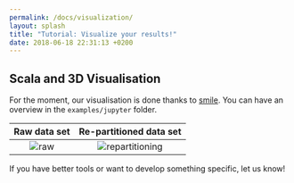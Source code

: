 ```yaml
---
permalink: /docs/visualization/
layout: splash
title: "Tutorial: Visualize your results!"
date: 2018-06-18 22:31:13 +0200
---
```


## Scala and 3D Visualisation

For the moment, our visualisation is done thanks to [smile](https://github.com/haifengl/smile). You can have an overview in the `examples/jupyter` folder.

| Raw data set | Re-partitioned data set |
|:---------:|:---------:|
| ![raw](https://github.com/theastrolab/spark3D/blob/master/examples/jupyter/images/myOnionFigRaw.png) | ![repartitioning](https://github.com/theastrolab/spark3D/blob/master/examples/jupyter/images/myOnionFig.png)|

If you have better tools or want to develop something specific, let us know!
